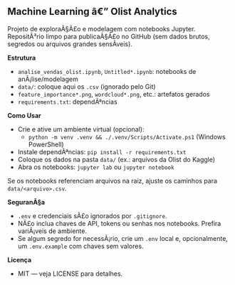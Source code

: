 ﻿## Machine Learning â€” Olist Analytics

Projeto de exploraÃ§Ã£o e modelagem com notebooks Jupyter. RepositÃ³rio limpo para publicaÃ§Ã£o no GitHub (sem dados brutos, segredos ou arquivos grandes sensÃ­veis).

**Estrutura**
- `analise_vendas_olist.ipynb`, `Untitled*.ipynb`: notebooks de anÃ¡lise/modelagem
- `data/`: coloque aqui os `.csv` (ignorado pelo Git)
- `feature_importance*.png`, `wordcloud*.png`, etc.: artefatos gerados
- `requirements.txt`: dependÃªncias

**Como Usar**
- Crie e ative um ambiente virtual (opcional):
  - `python -m venv .venv && ./.venv/Scripts/Activate.ps1` (Windows PowerShell)
- Instale dependÃªncias: `pip install -r requirements.txt`
- Coloque os dados na pasta `data/` (ex.: arquivos da Olist do Kaggle)
- Abra os notebooks: `jupyter lab` ou `jupyter notebook`

Se os notebooks referenciam arquivos na raiz, ajuste os caminhos para `data/<arquivo>.csv`.

**SeguranÃ§a**
- `.env` e credenciais sÃ£o ignorados por `.gitignore`.
- NÃ£o inclua chaves de API, tokens ou senhas nos notebooks. Prefira variÃ¡veis de ambiente.
- Se algum segredo for necessÃ¡rio, crie um `.env` local e, opcionalmente, um `.env.example` com chaves sem valores.

**Licença**
- MIT — veja LICENSE para detalhes.

